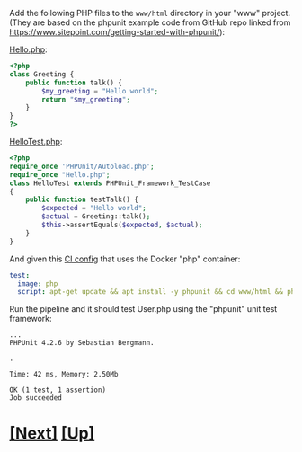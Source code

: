 Add the following PHP files to the `www/html` directory in your "www" project.
(They are based on the phpunit example code from GitHub repo
linked from https://www.sitepoint.com/getting-started-with-phpunit/):

[Hello.php](Hello.php):

```php
<?php
class Greeting {
    public function talk() {
        $my_greeting = "Hello world";
        return "$my_greeting";
    }
}
?>
```

[HelloTest.php](HelloTest.php):

```php
<?php
require_once 'PHPUnit/Autoload.php';
require_once "Hello.php";
class HelloTest extends PHPUnit_Framework_TestCase
{
    public function testTalk() {
        $expected = "Hello world";
        $actual = Greeting::talk();
        $this->assertEquals($expected, $actual);
    }
}
```


And given this [CI config](yaml/test-phpunit.yml) that uses the Docker "php" container:


```yaml
test:
  image: php
  script: apt-get update && apt install -y phpunit && cd www/html && phpunit UnitTest HelloTest.php

```

Run the pipeline and it should test User.php using the "phpunit" unit test framework:

```
...
PHPUnit 4.2.6 by Sebastian Bergmann.

.

Time: 42 ms, Memory: 2.50Mb

OK (1 test, 1 assertion)
Job succeeded
```

# [[Next]](42-deploying-to-stage-via-ssh.md) [[Up]](README.md)
